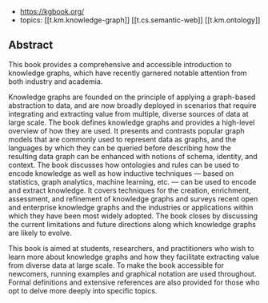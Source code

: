 
- https://kgbook.org/
- topics: [[t.km.knowledge-graph]] [[t.cs.semantic-web]] [[t.km.ontology]]

## Abstract

This book provides a comprehensive and accessible introduction to knowledge graphs, which have recently garnered notable attention from both industry and academia.

Knowledge graphs are founded on the principle of applying a graph-based abstraction to data, and are now broadly deployed in scenarios that require integrating and extracting value from multiple, diverse sources of data at large scale. The book defines knowledge graphs and provides a high-level overview of how they are used. It presents and contrasts popular graph models that are commonly used to represent data as graphs, and the languages by which they can be queried before describing how the resulting data graph can be enhanced with notions of schema, identity, and context. The book discusses how ontologies and rules can be used to encode knowledge as well as how inductive techniques — based on statistics, graph analytics, machine learning, etc. — can be used to encode and extract knowledge. It covers techniques for the creation, enrichment, assessment, and refinement of knowledge graphs and surveys recent open and enterprise knowledge graphs and the industries or applications within which they have been most widely adopted. The book closes by discussing the current limitations and future directions along which knowledge graphs are likely to evolve.

This book is aimed at students, researchers, and practitioners who wish to learn more about knowledge graphs and how they facilitate extracting value from diverse data at large scale. To make the book accessible for newcomers, running examples and graphical notation are used throughout. Formal definitions and extensive references are also provided for those who opt to delve more deeply into specific topics.

